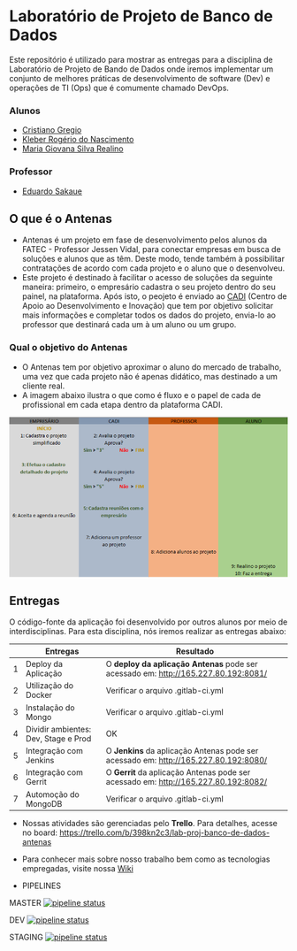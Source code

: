 # Laboratório de Projeto de Banco de Dados

Este repositório é utilizado para mostrar as entregas para a disciplina de Laboratório de Projeto de Bando de Dados onde iremos implementar um conjunto de melhores práticas de desenvolvimento de software (Dev) e operações de TI (Ops) que é comumente chamado DevOps.  

### Alunos
- [Cristiano Gregio](https://gitlab.com/cristiano.gregio)
- [Kleber Rogério do Nascimento](https://github.com/kleberrogerio)
- [Maria Giovana Silva Realino](https://gitlab.com/mariagiovana)

### Professor
- [Eduardo Sakaue](https://github.com/esakaue)


## O que é o Antenas
- Antenas é um projeto em fase de desenvolvimento pelos alunos da FATEC - Professor Jessen Vidal, para conectar empresas em busca de soluções e alunos que as têm. Deste modo, tende também à possibilitar contratações de acordo com cada projeto e o aluno que o desenvolveu.
- Este projeto é destinado à facilitar o acesso de soluções da seguinte maneira: primeiro, o empresário cadastra o seu projeto dentro do seu painel, na plataforma. Após isto, o peojeto é enviado ao [CADI](https://fatecsjc-prd.azurewebsites.net/cadi.php) (Centro de Apoio ao Desenvolvimento e Inovação) que tem por objetivo solicitar mais informações e completar todos os dados do projeto, envia-lo ao professor que destinará cada um à um aluno ou um grupo. 


### Qual o objetivo do Antenas
- O Antenas tem por objetivo aproximar o aluno do mercado de trabalho, uma vez que cada projeto não é apenas didático, mas destinado a um cliente real.
- A imagem abaixo ilustra o que como é fluxo e o papel de cada de profissional em cada etapa dentro da plataforma CADI.

<img align="middle" src="/imagens/ETAPAS_ANTENAS.png">

## Entregas

O código-fonte da aplicação foi desenvolvido por outros alunos por meio de interdisciplinas. Para esta disciplina, nós iremos realizar as entregas abaixo: 

|   | Entregas                             |                                  Resultado                                         |
|---|--------------------------------------|------------------------------------------------------------------------------------|
| 1 | Deploy da Aplicação                  |O **deploy da aplicação Antenas** pode ser acessado em: http://165.227.80.192:8081/ |
| 2 | Utilização do Docker                 |Verificar o arquivo .gitlab-ci.yml                                                  |
| 3 | Instalação do Mongo                  |Verificar o arquivo .gitlab-ci.yml                                                  |
| 4 | Dividir ambientes: Dev, Stage e Prod |         OK                                                                         |
| 5 | Integração com Jenkins               |O **Jenkins** da aplicação Antenas pode ser acessado em: http://165.227.80.192:8080/|
| 6 | Integração com Gerrit                |O **Gerrit** da aplicação Antenas pode ser acessado em: http://165.227.80.192:8082/ |
| 7 | Automoção do MongoDB                 |Verificar o arquivo .gitlab-ci.yml                                                  |


- Nossas atividades são gerenciadas pelo **Trello**. Para detalhes, acesse no board: https://trello.com/b/398kn2c3/lab-proj-banco-de-dados-antenas

- Para conhecer mais sobre nosso trabalho bem como as tecnologias empregadas, visite nossa [Wiki](https://gitlab.com/cristiano.gregio/antenas-integracao-master/-/wikis/Antenas)

- PIPELINES

MASTER [![pipeline status](https://gitlab.com/cristiano.gregio/antenas-integracao-master/badges/master/pipeline.svg)](https://gitlab.com/cristiano.gregio/antenas-integracao-master/-/commits/master)

DEV [![pipeline status](https://gitlab.com/cristiano.gregio/antenas-integracao-master/badges/master/pipeline.svg)](https://gitlab.com/cristiano.gregio/antenas-integracao-master/-/commits/master)

STAGING [![pipeline status](https://gitlab.com/cristiano.gregio/antenas-integracao-master/badges/staging/pipeline.svg)](https://gitlab.com/cristiano.gregio/antenas-integracao-master/-/commits/staging)